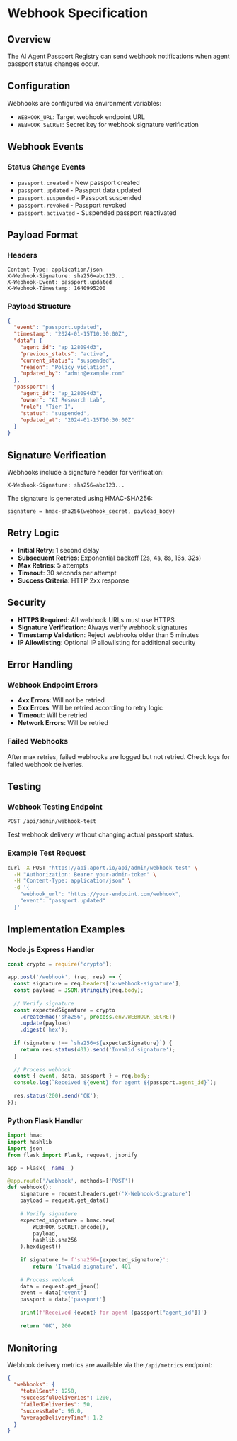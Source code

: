 # Webhook Specification

## Overview

The AI Agent Passport Registry can send webhook notifications when agent passport status changes occur.

## Configuration

Webhooks are configured via environment variables:
- `WEBHOOK_URL`: Target webhook endpoint URL
- `WEBHOOK_SECRET`: Secret key for webhook signature verification

## Webhook Events

### Status Change Events
- `passport.created` - New passport created
- `passport.updated` - Passport data updated
- `passport.suspended` - Passport suspended
- `passport.revoked` - Passport revoked
- `passport.activated` - Suspended passport reactivated

## Payload Format

### Headers
```
Content-Type: application/json
X-Webhook-Signature: sha256=abc123...
X-Webhook-Event: passport.updated
X-Webhook-Timestamp: 1640995200
```

### Payload Structure
```json
{
  "event": "passport.updated",
  "timestamp": "2024-01-15T10:30:00Z",
  "data": {
    "agent_id": "ap_128094d3",
    "previous_status": "active",
    "current_status": "suspended",
    "reason": "Policy violation",
    "updated_by": "admin@example.com"
  },
  "passport": {
    "agent_id": "ap_128094d3",
    "owner": "AI Research Lab",
    "role": "Tier-1",
    "status": "suspended",
    "updated_at": "2024-01-15T10:30:00Z"
  }
}
```

## Signature Verification

Webhooks include a signature header for verification:

```
X-Webhook-Signature: sha256=abc123...
```

The signature is generated using HMAC-SHA256:
```
signature = hmac-sha256(webhook_secret, payload_body)
```

## Retry Logic

- **Initial Retry**: 1 second delay
- **Subsequent Retries**: Exponential backoff (2s, 4s, 8s, 16s, 32s)
- **Max Retries**: 5 attempts
- **Timeout**: 30 seconds per attempt
- **Success Criteria**: HTTP 2xx response

## Security

- **HTTPS Required**: All webhook URLs must use HTTPS
- **Signature Verification**: Always verify webhook signatures
- **Timestamp Validation**: Reject webhooks older than 5 minutes
- **IP Allowlisting**: Optional IP allowlisting for additional security

## Error Handling

### Webhook Endpoint Errors
- **4xx Errors**: Will not be retried
- **5xx Errors**: Will be retried according to retry logic
- **Timeout**: Will be retried
- **Network Errors**: Will be retried

### Failed Webhooks
After max retries, failed webhooks are logged but not retried. Check logs for failed webhook deliveries.

## Testing

### Webhook Testing Endpoint
```
POST /api/admin/webhook-test
```

Test webhook delivery without changing actual passport status.

### Example Test Request
```bash
curl -X POST "https://api.aport.io/api/admin/webhook-test" \
  -H "Authorization: Bearer your-admin-token" \
  -H "Content-Type: application/json" \
  -d '{
    "webhook_url": "https://your-endpoint.com/webhook",
    "event": "passport.updated"
  }'
```

## Implementation Examples

### Node.js Express Handler
```javascript
const crypto = require('crypto');

app.post('/webhook', (req, res) => {
  const signature = req.headers['x-webhook-signature'];
  const payload = JSON.stringify(req.body);
  
  // Verify signature
  const expectedSignature = crypto
    .createHmac('sha256', process.env.WEBHOOK_SECRET)
    .update(payload)
    .digest('hex');
  
  if (signature !== `sha256=${expectedSignature}`) {
    return res.status(401).send('Invalid signature');
  }
  
  // Process webhook
  const { event, data, passport } = req.body;
  console.log(`Received ${event} for agent ${passport.agent_id}`);
  
  res.status(200).send('OK');
});
```

### Python Flask Handler
```python
import hmac
import hashlib
import json
from flask import Flask, request, jsonify

app = Flask(__name__)

@app.route('/webhook', methods=['POST'])
def webhook():
    signature = request.headers.get('X-Webhook-Signature')
    payload = request.get_data()
    
    # Verify signature
    expected_signature = hmac.new(
        WEBHOOK_SECRET.encode(),
        payload,
        hashlib.sha256
    ).hexdigest()
    
    if signature != f'sha256={expected_signature}':
        return 'Invalid signature', 401
    
    # Process webhook
    data = request.get_json()
    event = data['event']
    passport = data['passport']
    
    print(f'Received {event} for agent {passport["agent_id"]}')
    
    return 'OK', 200
```

## Monitoring

Webhook delivery metrics are available via the `/api/metrics` endpoint:

```json
{
  "webhooks": {
    "totalSent": 1250,
    "successfulDeliveries": 1200,
    "failedDeliveries": 50,
    "successRate": 96.0,
    "averageDeliveryTime": 1.2
  }
}
```
